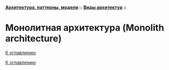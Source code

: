 **[Архитектура, паттерны, модели](../../README.md#patterns) ::** 
**[Виды архитектур](../../README.md#patterns-architectures) ::**
# Монолитная архитектура (Monolith architecture)

<!--

-->

[К оглавлению](../../README.md#patterns-architectures)



[К оглавлению](../../README.md#patterns-architectures)
